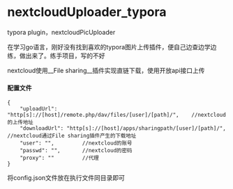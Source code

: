 # nextcloudUploader_typora
typora plugin，nextcloudPicUploader  

在学习go语言，刚好没有找到喜欢的typora图片上传插件，便自己边查边学边练，做出来了。练手项目，写的不好

nextcloud使用__File sharing__插件实现直链下载，使用开放api接口上传

#### 配置文件
```
{
    "uploadUrl": "http[s]://[host]/remote.php/dav/files/[user]/[path]/",    //nextcloud的上传地址
    "downloadUrl": "http[s]://[host]/apps/sharingpath/[user]/[path]/",  //nextcloud通过File sharing插件产生的下载地址
    "user": "",         //nextcloud的账号
    "passwd": "",       //nextcloud的密码
    "proxy": ""         //代理
}
```
将config.json文件放在执行文件同目录即可